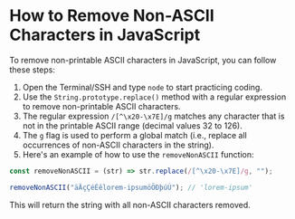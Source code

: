 # How to Remove Non-ASCII Characters in JavaScript

To remove non-printable ASCII characters in JavaScript, you can follow these steps:

1. Open the Terminal/SSH and type `node` to start practicing coding.
2. Use the `String.prototype.replace()` method with a regular expression to remove non-printable ASCII characters.
3. The regular expression `/[^\x20-\x7E]/g` matches any character that is not in the printable ASCII range (decimal values 32 to 126).
4. The `g` flag is used to perform a global match (i.e., replace all occurrences of non-ASCII characters in the string).
5. Here's an example of how to use the `removeNonASCII` function:

```js
const removeNonASCII = (str) => str.replace(/[^\x20-\x7E]/g, "");

removeNonASCII("äÄçÇéÉêlorem-ipsumöÖÐþúÚ"); // 'lorem-ipsum'
```

This will return the string with all non-ASCII characters removed.

